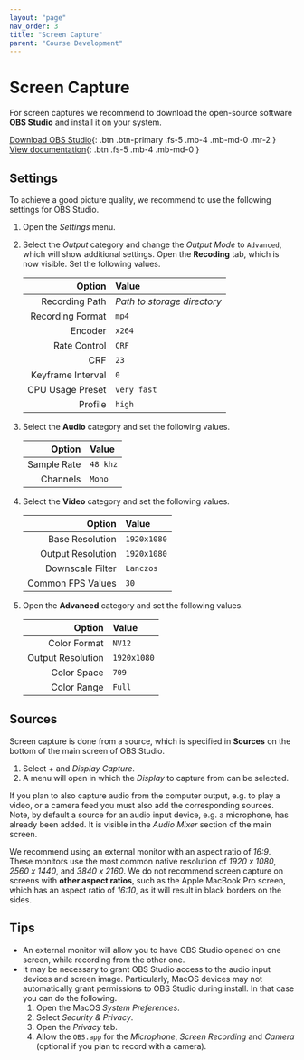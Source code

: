 ```yaml
---
layout: "page"
nav_order: 3
title: "Screen Capture"
parent: "Course Development"
---
```

# Screen Capture
For screen captures we recommend to download the open-source software **OBS Studio** and install it on your system.

[Download OBS Studio](https://obsproject.com){: .btn .btn-primary .fs-5 .mb-4 .mb-md-0 .mr-2 }  [View documentation](https://obsproject.com/help){: .btn .fs-5 .mb-4 .mb-md-0 }

## Settings
To achieve a good picture quality, we recommend to use the following settings for OBS Studio.

1.	Open the *Settings* menu.
2.	Select the *Output* category and change the *Output Mode* to `Advanced`, which will show additional settings. Open the **Recoding** tab, which is now visible. Set the following values.

    | Option | Value |
    | ---: | :--- |
    | Recording Path | *Path to storage directory* |
    | Recording Format | `mp4` |
    | Encoder | `x264` |
    | Rate Control | `CRF` |
    | CRF | `23` |
    | Keyframe Interval | `0` |
    | CPU Usage Preset | `very fast`
    | Profile | `high` |

3. Select the **Audio** category and set the following values.

    | Option | Value |
    | ---: | :--- |
    | Sample Rate | `48 khz` |
    | Channels | `Mono` |

4.	Select the **Video** category and set the following values.

    | Option | Value |
    | ---: | :--- |
    | Base Resolution | `1920x1080` |
    | Output Resolution | `1920x1080` |
    | Downscale Filter | `Lanczos` |
    | Common FPS Values | `30` |

5.	Open the **Advanced** category and set the following values.

    | Option | Value |
    | ---: | :--- |
    | Color Format | `NV12` |
    | Output Resolution | `1920x1080` |
    | Color Space | `709` |
    | Color Range | `Full` |

## Sources
Screen capture is done from a source, which is specified in **Sources** on the bottom of the main screen of OBS Studio.
1. Select *+* and *Display Capture*.
2. A menu will open in which the *Display* to capture from can be selected.

If you plan to also capture audio from the computer output, e.g. to play a video, or a camera feed you must also add the corresponding sources. Note, by default a source for an audio input device, e.g. a microphone, has already been added. It is visible in the *Audio Mixer* section of the main screen.

We recommend using an external monitor with an aspect ratio of *16:9*. These monitors use the most common native resolution of *1920 x 1080*, *2560 x 1440*, and *3840 x 2160*. We do not recommend screen capture on screens with **other aspect ratios**, such as the Apple MacBook Pro screen, which has an aspect ratio of *16:10*, as it will result in black borders on the sides.

## Tips
- An external monitor will allow you to have OBS Studio opened on one screen, while recording from the other one.
- It may be necessary to grant OBS Studio access to the audio input devices and screen image. Particularly, MacOS devices may not automatically grant permissions to OBS Studio during install. In that case you can do the following.
    1. Open the MacOS *System Preferences*.
    2. Select *Security & Privacy*.
    3. Open the *Privacy* tab.
    4. Allow the `OBS.app` for the *Microphone*, *Screen Recording* and *Camera* (optional if you plan to record with a camera).
